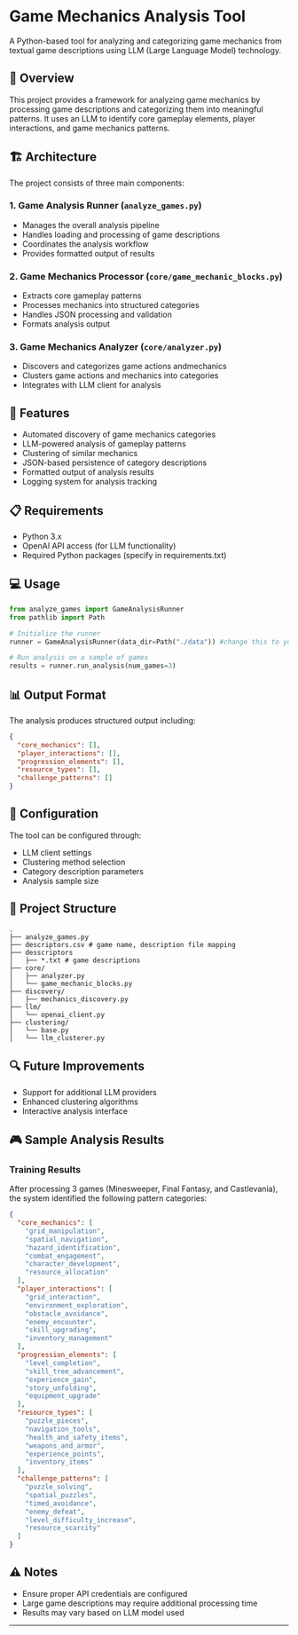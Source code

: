 # Game Mechanics Analysis Tool

A Python-based tool for analyzing and categorizing game mechanics from textual game descriptions using LLM (Large Language Model) technology.

## 🎯 Overview

This project provides a framework for analyzing game mechanics by processing game descriptions and categorizing them into meaningful patterns. It uses an LLM to identify core gameplay elements, player interactions, and game mechanics patterns.

## 🏗️ Architecture

The project consists of three main components:

### 1. Game Analysis Runner (`analyze_games.py`)
- Manages the overall analysis pipeline
- Handles loading and processing of game descriptions  
- Coordinates the analysis workflow
- Provides formatted output of results

### 2. Game Mechanics Processor (`core/game_mechanic_blocks.py`)
- Extracts core gameplay patterns
- Processes mechanics into structured categories
- Handles JSON processing and validation
- Formats analysis output

### 3. Game Mechanics Analyzer (`core/analyzer.py`) 
- Discovers and categorizes game actions andmechanics
- Clusters game actions and mechanics into categories
- Integrates with LLM client for analysis

## 🚀 Features

- Automated discovery of game mechanics categories
- LLM-powered analysis of gameplay patterns
- Clustering of similar mechanics
- JSON-based persistence of category descriptions
- Formatted output of analysis results
- Logging system for analysis tracking

## 📋 Requirements

- Python 3.x
- OpenAI API access (for LLM functionality)
- Required Python packages (specify in requirements.txt)

## 💻 Usage

```python
from analyze_games import GameAnalysisRunner
from pathlib import Path

# Initialize the runner
runner = GameAnalysisRunner(data_dir=Path("./data")) #change this to your csv path

# Run analysis on a sample of games
results = runner.run_analysis(num_games=3)
```

## 📊 Output Format

The analysis produces structured output including:

```json
{
  "core_mechanics": [],
  "player_interactions": [],
  "progression_elements": [],
  "resource_types": [],
  "challenge_patterns": []
}
```

## 🔧 Configuration

The tool can be configured through:
- LLM client settings
- Clustering method selection
- Category description parameters
- Analysis sample size

## 📁 Project Structure

```
.
├── analyze_games.py
├── descriptors.csv # game name, description file mapping
├── desscriptors
│   ├── *.txt # game descriptions
├── core/
│   ├── analyzer.py
│   └── game_mechanic_blocks.py
├── discovery/
│   ├── mechanics_discovery.py
├── llm/
│   └── openai_client.py
├── clustering/
│   └── base.py
│   └── llm_clusterer.py

```


## 🔍 Future Improvements

- Support for additional LLM providers
- Enhanced clustering algorithms
- Interactive analysis interface

## 🎮 Sample Analysis Results

### Training Results

After processing 3 games (Minesweeper, Final Fantasy, and Castlevania), the system identified the following pattern categories:

```json
{
  "core_mechanics": [
    "grid_manipulation",
    "spatial_navigation",
    "hazard_identification",
    "combat_engagement",
    "character_development",
    "resource_allocation"
  ],
  "player_interactions": [
    "grid_interaction",
    "environment_exploration",
    "obstacle_avoidance",
    "enemy_encounter",
    "skill_upgrading",
    "inventory_management"
  ],
  "progression_elements": [
    "level_completion",
    "skill_tree_advancement",
    "experience_gain",
    "story_unfolding",
    "equipment_upgrade"
  ],
  "resource_types": [
    "puzzle_pieces",
    "navigation_tools",
    "health_and_safety_items",
    "weapons_and_armor",
    "experience_points",
    "inventory_items"
  ],
  "challenge_patterns": [
    "puzzle_solving",
    "spatial_puzzles",
    "timed_avoidance",
    "enemy_defeat",
    "level_difficulty_increase",
    "resource_scarcity"
  ]
}
```

## ⚠️ Notes

- Ensure proper API credentials are configured
- Large game descriptions may require additional processing time
- Results may vary based on LLM model used

---
